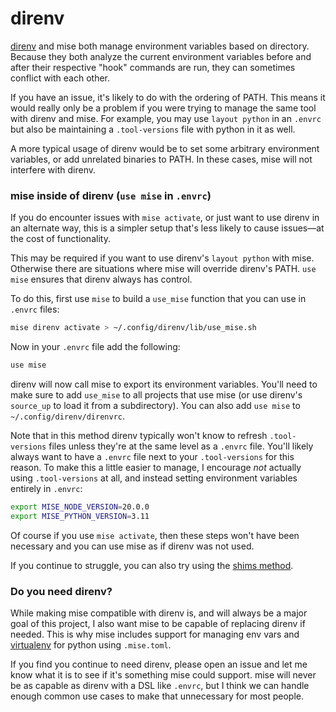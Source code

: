 ---
---

# direnv

[direnv](https://direnv.net) and mise both manage environment variables based on directory. Because they both analyze
the current environment variables before and after their respective "hook" commands are run, they can sometimes conflict with each other.

If you have an issue, it's likely to do with the ordering of PATH. This means it would
really only be a problem if you were trying to manage the same tool with direnv and mise. For example,
you may use `layout python` in an `.envrc` but also be maintaining a `.tool-versions` file with python
in it as well.

A more typical usage of direnv would be to set some arbitrary environment variables, or add unrelated
binaries to PATH. In these cases, mise will not interfere with direnv.

### mise inside of direnv (`use mise` in `.envrc`)

If you do encounter issues with `mise activate`, or just want to use direnv in an alternate way,
this is a simpler setup that's less likely to cause issues—at the cost of functionality.

This may be required if you want to use direnv's `layout python` with mise. Otherwise there are
situations where mise will override direnv's PATH. `use mise` ensures that direnv always has control.

To do this, first use `mise` to build a `use_mise` function that you can use in `.envrc` files:

```sh
mise direnv activate > ~/.config/direnv/lib/use_mise.sh
```

Now in your `.envrc` file add the following:

```sh
use mise
```

direnv will now call mise to export its environment variables. You'll need to make sure to add `use_mise`
to all projects that use mise (or use direnv's `source_up` to load it from a subdirectory). You can also add `use mise` to `~/.config/direnv/direnvrc`.

Note that in this method direnv typically won't know to refresh `.tool-versions` files
unless they're at the same level as a `.envrc` file. You'll likely always want to have
a `.envrc` file next to your `.tool-versions` for this reason. To make this a little
easier to manage, I encourage _not_ actually using `.tool-versions` at all, and instead
setting environment variables entirely in `.envrc`:

```sh
export MISE_NODE_VERSION=20.0.0
export MISE_PYTHON_VERSION=3.11
```

Of course if you use `mise activate`, then these steps won't have been necessary and you can use mise
as if direnv was not used.

If you continue to struggle, you can also try using the [shims method](./shims).

### Do you need direnv?

While making mise compatible with direnv is, and will always be a major goal of this project, I also
want mise to be capable of replacing direnv if needed. This is why mise includes support for managing
env vars and [virtualenv](https://github.com/jdx/mise/blob/main/docs/python.md#experimental-automatic-virtualenv-creationactivation)
for python using `.mise.toml`.

If you find you continue to need direnv, please open an issue and let me know what it is to see if
it's something mise could support. mise will never be as capable as direnv with a DSL like `.envrc`,
but I think we can handle enough common use cases to make that unnecessary for most people.
